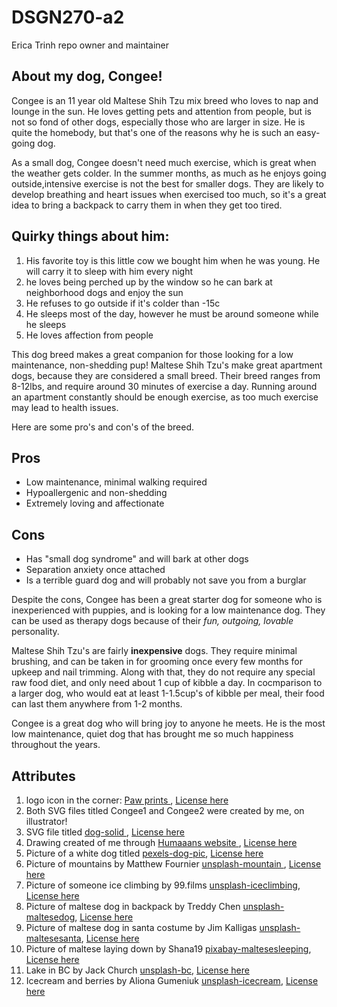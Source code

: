 # DSGN270-a2

Erica Trinh repo owner and maintainer

## About my dog, Congee!

Congee is an 11 year old Maltese Shih Tzu mix breed who loves to nap and lounge in the sun.
He loves getting pets and attention from people, but is not so fond of other dogs, especially those who are larger in size. He is quite the homebody, but that's one of the reasons why he is such an easy-going dog.

As a small dog, Congee doesn't need much exercise, which is great when the weather gets colder. In the summer months, as much as he enjoys going outside,intensive exercise is not the best for smaller dogs. They are likely to develop breathing and heart issues when exercised too much, so it's a great idea to bring a backpack to carry them in when they get too tired.

## Quirky things about him:

1. His favorite toy is this little cow we bought him when he was young. He will carry it to sleep with him every night
2. he loves being perched up by the window so he can bark at neighborhood dogs and enjoy the sun
3. He refuses to go outside if it's colder than -15c
4. He sleeps most of the day, however he must be around someone while he sleeps
5. He loves affection from people

This dog breed makes a great companion for those looking for a low maintenance, non-shedding pup! Maltese Shih Tzu's make great apartment dogs, because they are considered a small breed. Their breed ranges from 8-12lbs, and require around 30 minutes of exercise a day. Running around an apartment constantly should be enough exercise, as too much exercise may lead to health issues.

Here are some pro's and con's of the breed.

## Pros

- Low maintenance, minimal walking required
- Hypoallergenic and non-shedding
- Extremely loving and affectionate

## Cons

- Has "small dog syndrome" and will bark at other dogs
- Separation anxiety once attached
- Is a terrible guard dog and will probably not save you from a burglar

Despite the cons, Congee has been a great starter dog for someone who is inexperienced with puppies, and is looking for a low maintenance dog. They can be used as therapy dogs because of their <em>fun, outgoing, lovable</em> personality.

Maltese Shih Tzu's are fairly <strong>inexpensive</strong> dogs. They require minimal brushing, and can be taken in for grooming once every few months for upkeep and nail trimming. Along with that, they do not require any special raw food diet, and only need about 1 cup of kibble a day. In cocmparison to a larger dog, who would eat at least 1-1.5cup's of kibble per meal, their food can last them anywhere from 1-2 months.

Congee is a great dog who will bring joy to anyone he meets. He is the most low maintenance, quiet dog that has brought me so much happiness throughout the years.

## Attributes

1. logo icon in the corner: [Paw prints ](https://icon-icons.com/download/108559/ICO/128/), [License here](https://icon-icons.com/terms-of-use/)
2. Both SVG files titled Congee1 and Congee2 were created by me, on illustrator!
3. SVG file titled [dog-solid ](https://fontawesome.com/icons/dog?style=solid), [License here](https://fontawesome.com/license/free)
4. Drawing created of me through [Humaaans website ](https://blush.design/collections/humaaans), [License here](https://creativecommons.org/share-your-work/public-domain/cc0/)
5. Picture of a white dog titled [pexels-dog-pic](https://www.pexels.com/photo/nature-animal-dog-pet-33053/), [License here](https://www.pexels.com/license/)
6. Picture of mountains by Matthew Fournier [unsplash-mountain ](https://unsplash.com/photos/ycv7guIlR9c), [License here](https://unsplash.com/license)
7. Picture of someone ice climbing by 99.films [unsplash-iceclimbing](https://unsplash.com/photos/wPJ9pzzEbKM), [License here](https://unsplash.com/license)
8. Picture of maltese dog in backpack by Treddy Chen [unsplash-maltesedog](https://unsplash.com/photos/39-Aqqh15_M), [License here](https://unsplash.com/license)
9. Picture of maltese dog in santa costume by Jim Kalligas [unsplash-maltesesanta](https://unsplash.com/photos/XcMmZjmGEIM), [License here](https://unsplash.com/license)
10. Picture of maltese laying down by Shana19 [pixabay-maltesesleeping](https://pixabay.com/photos/dog-maltese-white-pet-sweet-small-5337564/), [License here](https://pixabay.com/service/license/)
11. Lake in BC by Jack Church [unsplash-bc](https://unsplash.com/photos/EKlPl43tmsI), [License here](https://unsplash.com/license)
12. Icecream and berries by Aliona Gumeniuk [unsplash-icecream](https://unsplash.com/photos/pHDFgXWIOK0), [License here](https://unsplash.com/license)

